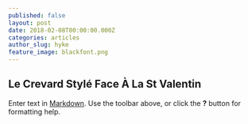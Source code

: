 ```yaml
---
published: false
layout: post
date: 2018-02-08T00:00:00.000Z
categories: articles
author_slug: hyke
feature_image: blackfont.png
---
```

## Le Crevard Stylé Face À La St Valentin

Enter text in [Markdown](http://daringfireball.net/projects/markdown/). Use the toolbar above, or click the **?** button for formatting help.
